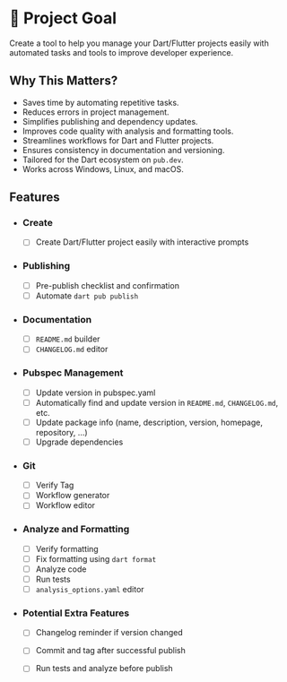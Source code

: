 # 🎯 Project Goal

Create a tool to help you manage your Dart/Flutter projects easily
with automated tasks and tools to improve developer experience.

## Why This Matters?

- Saves time by automating repetitive tasks.
- Reduces errors in project management.
- Simplifies publishing and dependency updates.
- Improves code quality with analysis and formatting tools.
- Streamlines workflows for Dart and Flutter projects.
- Ensures consistency in documentation and versioning.
- Tailored for the Dart ecosystem on `pub.dev`.
- Works across Windows, Linux, and macOS.

## Features

- ### Create
  - [ ] Create Dart/Flutter project easily with interactive prompts

- ### Publishing
  - [ ] Pre-publish checklist and confirmation
  - [ ] Automate `dart pub publish`

- ### Documentation
  - [ ] `README.md` builder
  - [ ] `CHANGELOG.md` editor

- ### Pubspec Management
  - [ ] Update version in pubspec.yaml
  - [ ] Automatically find and update version in `README.md`, `CHANGELOG.md`, etc.
  - [ ] Update package info (name, description, version, homepage, repository, ...)
  - [ ] Upgrade dependencies

- ### Git
  - [ ] Verify Tag
  - [ ] Workflow generator
  - [ ] Workflow editor

- ### Analyze and Formatting
  - [ ] Verify formatting
  - [ ] Fix formatting using `dart format`
  - [ ] Analyze code
  - [ ] Run tests
  - [ ] `analysis_options.yaml` editor

- ### Potential Extra Features
  - [ ] Changelog reminder if version changed
  - [ ] Commit and tag after successful publish
  - [ ] Run tests and analyze before publish


